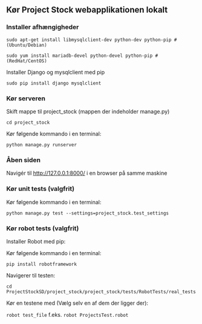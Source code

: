 ## Kør Project Stock webapplikationen lokalt
### Installer afhængigheder
`sudo apt-get install libmysqlclient-dev python-dev python-pip # (Ubuntu/Debian)`

`sudo yum install mariadb-devel python-devel python-pip # (RedHat/CentOS)`

Installer Django og mysqlclient med pip

`sudo pip install django mysqlclient`

### Kør serveren
Skift mappe til project_stock (mappen der indeholder manage.py)

`cd project_stock`

Kør følgende kommando i en terminal:

`python manage.py runserver`

### Åben siden
Navigér til http://127.0.0.1:8000/ i en browser på samme maskine

### Kør unit tests (valgfrit)
Kør følgende kommando i en terminal:

`python manage.py test --settings=project_stock.test_settings`

### Kør robot tests (valgfrit)
Installer Robot med pip:

Kør følgende kommando i en terminal:

`pip install robotframework`

Navigerer til testen:

`cd ProjectStockSD/project_stock/project_stock/tests/RobotTests/real_tests`

Kør en testene med (Vælg selv en af dem der ligger der):

`robot test_file` f.eks. `robot ProjectsTest.robot`
